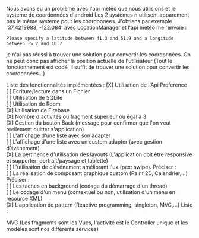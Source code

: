 Nous avons eu un problème avec l'api météo que nous utilisions et le systeme de coordonnées d'android 
Les 2 systèmes n'utilisent apparement pas le même systeme pour les coordoonées. 
J'obtiens par exemple '37.4219983, -122.084' avec LocationManager et  l'api météo me renvoie : 
```text
Please specify a latitude between 41.3 and 51.9 and a longitude between -5.2 and 10.7
```
je n'ai pas réussi à trouver une solution pour convertir les coordonnées. 
On ne peut donc pas afficher la position actuelle de l'utilisateur
(Tout le fonctionnement est codé, il suffit de trouver une solution pour convertir les coordonnées.. )

Liste des fonctionnalités implémentées :
[X] Utilisation de l'Api Preference
<br>
[ ] Ecriture/lecture dans un Fichier
<br>
[ ] Utilisation de SQLite
<br>
[ ] Utilisation de Room
<br>
[X] Utilisation de Firebase
<br>
[X] Nombre d'activités ou fragment supérieur ou égal à 3
<br>
[X] Gestion du bouton Back (message pour confirmer que l'on veut réellement quitter s'application)
<br>
[ ] L'affichage d'une liste avec son adapter
<br>
[ ] L'affichage d'une liste avec un custom adapter (avec gestion d’événement)
<br>
[X] La pertinence d'utilisation des layouts (L'application doit être responsive et supporter: portrait/paysage et tablette)
<br>
[ ] L'utilisation de d’événement améliorant l'ux (pex: swipe). Préciser :
<br>
[ ] La réalisation de composant graphique custom (Paint 2D, Calendrier,...) Préciser :
<br>
[ ] Les taches en background (codage du démarrage d'un thread)
<br>
[ ] Le codage d'un menu (contextuel ou non, utilisation d'un menu en resource XML)
<br>
[X] L'application de pattern (Reactive programming, singleton, MVC,...) Liste :

MVC (Les fragments sont les Vues, l'activité est le Controller unique et les modèles sont nos différents services) 